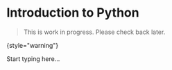 # Introduction to Python

> This is work in progress. Please check back later.
> 
{style="warning"}

Start typing here...